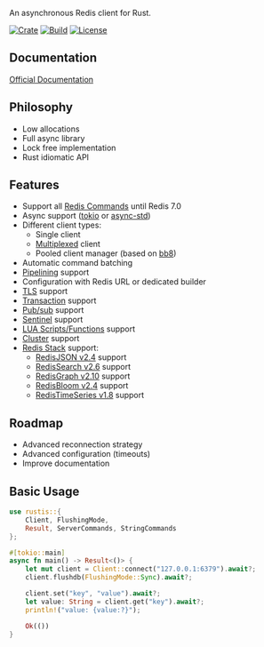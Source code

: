 An asynchronous Redis client for Rust.


[![Crate](https://img.shields.io/crates/v/rustis.svg)](https://crates.io/crates/rustis)
[![Build](https://github.com/dahomey-technologies/rustis/actions/workflows/compile_and_test.yml/badge.svg)](https://github.com/dahomey-technologies/rustis/actions/workflows/compile_and_test.yml)
[![License](https://img.shields.io/badge/license-MIT-blue.svg)](LICENSE)

## Documentation
[Official Documentation](https://docs.rs/rustis/latest/rustis/)

## Philosophy
* Low allocations
* Full async library
* Lock free implementation
* Rust idiomatic API

## Features
* Support all [Redis Commands](https://redis.io/commands/) until Redis 7.0
* Async support ([tokio](https://tokio.rs/) or [async-std](https://async.rs/))
* Different client types:
  * Single client
  * [Multiplexed](https://redis.com/blog/multiplexing-explained/) client
  * Pooled client manager (based on [bb8](https://docs.rs/bb8/latest/bb8/))
* Automatic command batching
* [Pipelining](https://redis.io/docs/manual/pipelining/) support
* Configuration with Redis URL or dedicated builder
* [TLS](https://redis.io/docs/manual/security/encryption/) support
* [Transaction](https://redis.io/docs/manual/transactions/) support
* [Pub/sub](https://redis.io/docs/manual/pubsub/) support
* [Sentinel](https://redis.io/docs/manual/sentinel/) support
* [LUA Scripts/Functions](https://redis.io/docs/manual/programmability/) support
* [Cluster](https://redis.io/docs/manual/scaling/) support
* [Redis Stack](https://redis.io/docs/stack/) support:
  * [RedisJSON v2.4](https://redis.io/docs/stack/json/) support
  * [RedisSearch v2.6](https://redis.io/docs/stack/search/) support
  * [RedisGraph v2.10](https://redis.io/docs/stack/graph/) support
  * [RedisBloom v2.4](https://redis.io/docs/stack/bloom/) support
  * [RedisTimeSeries v1.8](https://redis.io/docs/stack/timeseries/) support

## Roadmap
* Advanced reconnection strategy
* Advanced configuration (timeouts)
* Improve documentation 

## Basic Usage

 ```rust
 use rustis::{
     Client, FlushingMode,
     Result, ServerCommands, StringCommands
 };

 #[tokio::main]
 async fn main() -> Result<()> {
     let mut client = Client::connect("127.0.0.1:6379").await?;
     client.flushdb(FlushingMode::Sync).await?;

     client.set("key", "value").await?;
     let value: String = client.get("key").await?;
     println!("value: {value:?}");

     Ok(())
 }
 ```
